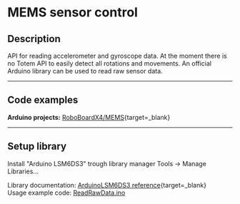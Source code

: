 # MEMS sensor control

## Description

API for reading accelerometer and gyroscope data. At the moment there is no Totem API to easily detect all rotations and movements. An official Arduino library can be used to read raw sensor data.  

***

## Code examples

**Arduino projects:** [RoboBoardX4/MEMS](https://github.com/totemmaker/TotemArduinoBoards/tree/master/libraries/TotemX4/examples/MEMS){target=_blank}

***

## Setup library

Install "Arduino LSM6DS3" trough library manager Tools → Manage Libraries...

Library documentation: [ArduinoLSM6DS3 reference](https://www.arduino.cc/en/Reference/ArduinoLSM6DS3){target=_blank}  
Usage example code: [ReadRawData.ino](https://github.com/totemmaker/TotemArduinoBoards/blob/master/libraries/TotemX4/examples/MEMS/ReadRawData/ReadRawData.ino)  
